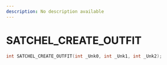 ```yaml
---
description: No description available 
---
```


# SATCHEL_CREATE_OUTFIT

```cpp
int SATCHEL_CREATE_OUTFIT(int _Unk0, int _Unk1, int _Unk2);
```